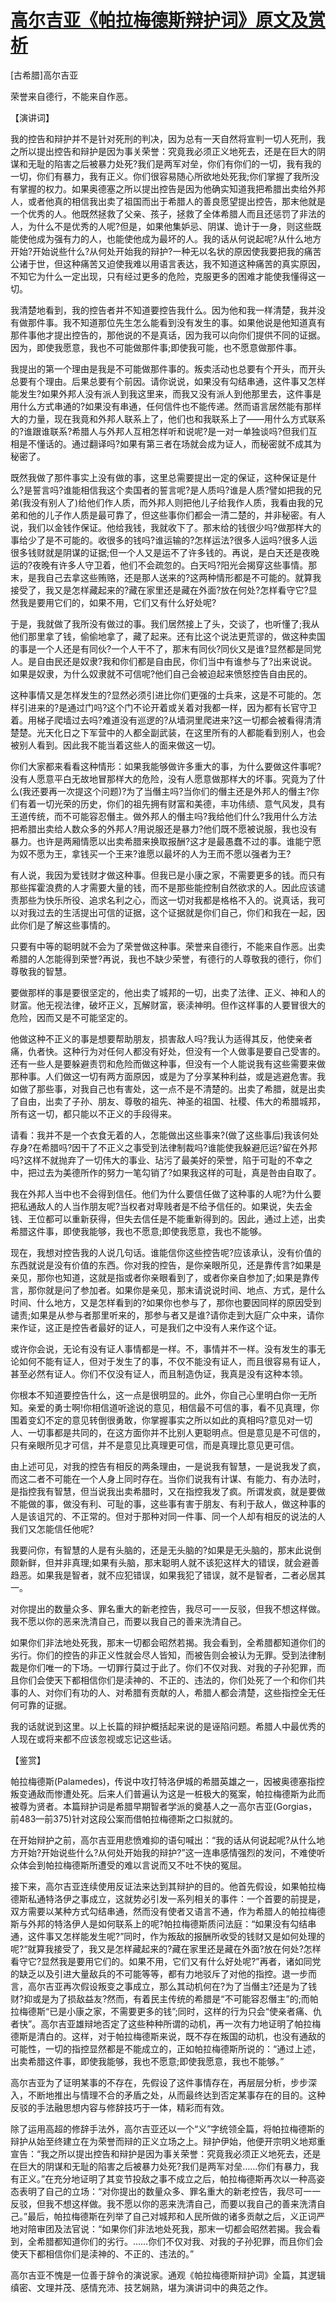 # [高尔吉亚《帕拉梅德斯辩护词》原文及赏析](https://www.vrrw.net/wx/14564.html)

[古希腊]高尔吉亚

荣誉来自德行，不能来自作恶。

【演讲词】

我的控告和辩护并不是针对死刑的判决，因为总有一天自然将宣判一切人死刑，我之所以提出控告和辩护是因为事关荣誉：究竟我必须正义地死去，还是在巨大的阴谋和无耻的陷害之后被暴力处死?我们是两军对垒，你们有你们的一切，我有我的一切，你们有暴力，我有正义。你们很容易随心所欲地处死我;你们掌握了我所没有掌握的权力。如果奥德塞之所以提出控告是因为他确实知道我把希腊出卖给外邦人，或者他真的相信我出卖了祖国而出于希腊人的善良愿望提出控告，那末他就是一个优秀的人。他既然拯救了父亲、孩子，拯救了全体希腊人而且还惩罚了非法的人，为什么不是优秀的人呢?但是，如果他集妒忌、阴谋、诡计于一身，则这些既能使他成为强有力的人，也能使他成为最坏的人。我的话从何说起呢?从什么地方开始?开始说些什么?从何处开始我的辩护?一种无以名状的原因使我要把我的痛苦公诸于世，但这种痛苦又迫使我难以用语言表达，我不知道这种痛苦的真实原因，不知它为什么一定出现，只有经过更多的危险，克服更多的困难才能使我懂得这一切。

我清楚地看到，我的控告者并不知道要控告我什么。因为他和我一样清楚，我并没有做那件事。我不知道那位先生怎么能看到没有发生的事。如果他说是他知道真有那件事他才提出控告的，那他说的不是真话，因为我可以向你们提供不同的证据。因为，即使我愿意，我也不可能做那件事;即使我可能，也不愿意做那件事。

我提出的第一个理由是我是不可能做那件事的。叛卖活动也总要有个开头，而开头总要有个理由。后果总要有个前因。请你说说，如果没有勾结串通，这件事又怎样能发生?如果外邦人没有派人到我这里来，而我又没有派人到他那里去，这件事是用什么方式串通的?如果没有串通，任何信件也不能传递。然而语言居然能有那样大的力量，现在我竟和外邦人联系上了，他们也和我联系上了——用什么方式联系的?谁跟谁联系?希腊人与外邦人互相怎样听和说呢?是一对一单独谈吗?但我们互相是不懂话的。通过翻译吗?如果有第三者在场就会成为证人，而秘密就不成其为秘密了。

既然我做了那件事实上没有做的事，这里总需要提出一定的保证，这种保证是什么?是誓言吗?谁能相信我这个卖国者的誓言呢?是人质吗?谁是人质?譬如把我的兄弟(我没有别人了)给他们作人质，而外邦人则把他儿子给我作人质，我看由我的兄弟和他的儿子作人质是最可靠了，但这些事你们都会一清二楚的，并非秘密。有人说，我们以金钱作保证。他给我钱，我就收下了。那末给的钱很少吗?做那样大的事给少了是不可能的。收很多的钱吗?谁运输的?怎样运法?很多人运吗?很多人运很多钱财就是阴谋的证据;但一个人又是运不了许多钱的。再说，是白天还是夜晚运的?夜晚有许多人守卫着，他们不会疏忽的。白天吗?阳光会揭穿这些事情。那末，是我自己去拿这些贿赂，还是那人送来的?这两种情形都是不可能的。就算我接受了，我又是怎样藏起来的?藏在家里还是藏在外面?放在何处?怎样看守它?显然我是要用它们的，如果不用，它们又有什么好处呢?



于是，我就做了我所没有做过的事。我们居然接上了头，交谈了，也听懂了;我从他们那里拿了钱，偷偷地拿了，藏了起来。还有比这个说法更荒谬的，做这种卖国的事是一个人还是有同伙?一个人干不了，那末有同伙?同伙又是谁?显然都是同党人。是自由民还是奴隶?我和你们都是自由民，你们当中有谁参与了?出来说说。如果是奴隶，为什么奴隶就不可信呢?他们自己会被迫起来愤怒控告自由民的。

这种事情又是怎样发生的?显然必须引进比你们更强的士兵来，这是不可能的。怎样引进来的?是通过门吗?这个门不论开着或关着对我都一样，因为都有长官守卫着。用梯子爬墙过去吗?难道没有巡逻的?从墙洞里爬进来?这一切都会被看得清清楚楚。光天化日之下军营中的人都全副武装，在这里所有的人都能看到别人，也会被别人看到。因此我不能当着这些人的面来做这一切。

你们大家都来看看这种情形：如果我能够做许多重大的事，为什么要做这件事呢?没有人愿意平白无故地冒那样大的危险，没有人愿意做那样大的坏事。究竟为了什么(我还要再一次提这个问题)?为了当僭主吗?当你们的僭主还是外邦人的僭主?你们有着一切光荣的历史，你们的祖先拥有财富和美德，丰功伟绩、意气风发，具有王道传统，而不可能容忍僭主。做外邦人的僭主吗?我给他们什么?我用什么方法把希腊出卖给人数众多的外邦人?用说服还是暴力?他们既不愿被说服，我也没有暴力。也许是两厢情愿以出卖希腊来换取报酬?这才是最愚蠢不过的事。谁能宁愿为奴不愿为王，拿钱买一个王来?谁愿以最坏的人为王而不愿以强者为王?

有人说，我因为爱钱财才做这种事。但我已是小康之家，不需要更多的钱。而只有那些挥霍浪费的人才需要大量的钱，而不是那些能控制自然欲求的人。因此应该谴责那些为快乐所役、追求名利之心，而这一切对我都是格格不入的。说真话，我可以对我过去的生活提出可信的证据，这个证据就是你们自己，你们和我在一起，因此你们是了解这些事情的。

只要有中等的聪明就不会为了荣誉做这种事。荣誉来自德行，不能来自作恶。出卖希腊的人怎能得到荣誉?再说，我也不缺少荣誉，有德行的人尊敬我的德行，你们尊敬我的智慧。

要做那样的事是要很坚定的，他出卖了城邦的一切，出卖了法律、正义、神和人的财富。他无视法律，破坏正义，瓦解财富，亵渎神明。但作这样事的人要冒很大的危险，因而又是不可能坚定的。

他做这种不正义的事是想要帮助朋友，损害敌人吗?我认为适得其反，他使亲者痛，仇者快。这种行为对任何人都没有好处，但没有一个人做事是要自己受害的。还有一些人是要躲避责罚和危险而做这种事，但没有一个人能说我有这些需要来做那种事。人们做这一切有两方面原因，或是为了分享某种利益，或是逃避危害。我如做了那些事，对我自己也有害处，这一点不是不清楚的。出卖了希腊，就是出卖了自由，出卖了子孙、朋友、尊敬的祖先、神圣的祖国、社稷、伟大的希腊城邦，所有这一切，都只能以不正义的手段得来。

请看：我并不是一个衣食无着的人，怎能做出这些事来?(做了这些事后)我该何处存身?在希腊吗?因干了不正义之事受到法律制裁吗?谁能使我躲避厄运?留在外邦吗?这样不就抛弃了一切伟大的事业、玷污了最美好的荣誉，陷于可耻的不幸之中，把过去为美德所作的努力一笔勾销了?如果我这样的可耻，真是咎由自取了。

我在外邦人当中也不会得到信任。他们为什么要信任做了这种事的人呢?为什么要把私通敌人的人当作朋友呢?当权者对卑贱者是不给予信任的。如果说，失去金钱、王位都可以重新获得，但失去信任是不能重新得到的。因此，通过上述，出卖希腊这件事，即使我能够，我也不愿意;即使我愿意，我也不能够。

现在，我想对控告我的人说几句话。谁能信你这些控告呢?应该承认，没有价值的东西就说是没有价值的东西。你对我的控告，是你亲眼所见，还是靠传言?如果是亲见，那你也知道，这就是指或者你亲眼看到了，或者你亲自参加了;如果是靠传言，那你就是问了参加者。如果你是亲见，那末请说说时间、地点、方式，是什么时间、什么地方，又是怎样看到的?如果你也参与了，那你也要因同样的原因受到谴责;如果是从参与者那里听来的，那参与者又是谁?请你走到大庭广众中来，请你来作证，这正是控告者最好的证人，可是我们之中没有人来作这个证。

或许你会说，无论有没有证人事情都是一样。不，事情并不一样。没有发生的事无论如何不能有证人，但对于发生了的事，不仅不能没有证人，而且很容易有证人，甚至必然有证人。你们不仅没有证人，而且制造伪证，我真是没有这种本领。

你根本不知道要控告什么，这一点是很明显的。此外，你自己心里明白你一无所知。亲爱的勇士啊!你相信道听途说的意见，相信最不可信的事，看不见真理，你围着变幻不定的意见转倒很勇敢，你掌握事实之所以如此的真相吗?意见对一切人、一切事都是共同的，在这方面你并不比别人更聪明点。但是意见是不可信的，只有亲眼所见才可信，并不是意见比真理更可信，而是真理比意见更可信。

由上述可见，对我的控告有相反的两条理由，一是说我有智慧，一是说我发了疯，而这二者不可能在一个人身上同时存在。当你们说我有计谋、有能力、有办法时，是指控我有智慧，但当说我出卖希腊时，又在指控我发了疯。所谓发疯，就是要做不能做的事，做没有利、可耻的事，这些事有害于朋友、有利于敌人，做这种事的人是该诅咒的、不正常的。但对于那种对同一件事、同一个人却有相反的说法的人我们又怎能信任他呢?

我要问你，有智慧的人是有头脑的，还是无头脑的?如果是无头脑的，那末此说倒颇新鲜，但并非真理;如果有头脑，那末聪明人就不该犯这样大的错误，就会避善趋恶。如果我是智者，就不应犯错误，如果我犯了错误，就不是智者，二者必居其一。

对你提出的数量众多、罪名重大的新老控告，我尽可一一反驳，但我不想这样做。我不愿以你的恶来洗清自己，而要以我自己的善来洗清自己。

如果你们非法地处死我，那末一切都会昭然若揭。我会看到，全希腊都知道你们的劣行。你们的控告的非正义性就会尽人皆知，而被告则会被认为无罪。受到法律制裁是你们唯一的下场。一切罪行莫过于此了。你们不仅对我、对我的子孙犯罪，而且你们会使天下都相信你们是渎神的、不正的、违法的，你们处死了一个和你们共事的人、对你们有功的人、对希腊有贡献的人，希腊人都会清楚，这些指控全无任何可靠的证据。

我的话就说到这里。以上长篇的辩护概括起来说的是诬陷问题。希腊人中最优秀的人现在或将来都不应该忽视或忘记这些话。

【鉴赏】

帕拉梅德斯(Palamedes)，传说中攻打特洛伊城的希腊英雄之一，因被奥德塞指控叛变通敌而惨遭处死。后来人们普遍认为这是一桩极大的冤案，帕拉梅德斯为此而被尊为贤者。本篇辩护词是希腊早期智者学派的奠基人之一高尔吉亚(Gorgias，前483—前375)针对这段公案而借帕拉梅德斯之口拟就的。

在开始辩护之前，高尔吉亚用悲愤难抑的语句喊出：“我的话从何说起呢?从什么地方开始?开始说些什么?从何处开始我的辩护?”这一连串感情强烈的发问，不难使听众体会到帕拉梅德斯所遭受的难以言说而又不吐不快的冤屈。

接下来，高尔吉亚连续使用反证法来达到其辩护的目的。他首先假设，如果帕拉梅德斯私通特洛伊之事成立，这就势必引发一系列相关的事件：一个首要的前提是，双方需要以某种方式勾结串通，然而没有使者又语言不通，作为希腊人的帕拉梅德斯与外邦的特洛伊人是如何联系上的呢?帕拉梅德斯质问法庭：“如果没有勾结串通，这件事又怎样能发生呢?”同时，作为叛敌的报酬所收受的钱财又是如何处理的呢?“就算我接受了，我又是怎样藏起来的?藏在家里还是藏在外面?放在何处?怎样看守它?显然我是要用它们的。如果不用，它们又有什么好处呢?”再者，诸如同党的缺乏以及引进大量敌兵的不可能等等，都有力地驳斥了对他的指控。退一步而言，高尔吉亚再次假设叛变之事成立，那么其动机何在?为了当僭主?还是为了钱财?抑或是为了损敌益友?然而，有着民主传统的希腊是“不可能容忍僭主”的;而帕拉梅德斯“已是小康之家，不需要更多的钱”;同时，这样的行为只会“使亲者痛、仇者快”。高尔吉亚雄辩地否定了这些种种所谓的动机，再一次有力地证明了帕拉梅德斯是清白的。这样，对于帕拉梅德斯来说，既不存在叛国的动机，也没有通敌的可能性，一切的指控显然都是不能成立的，正如帕拉梅德斯所说的：“通过上述，出卖希腊这件事，即使我能够，我也不愿意;即使我愿意，我也不能够。”

高尔吉亚为了证明某事的不存在，先假设了这件事情存在，再层层分析，步步深入，不断地推出与情理不合的矛盾之处，从而最终达到否定某事存在的目的。这种反驳的手法融思想内容与修辞技巧于一体，精彩而有效。

除了运用高超的修辞手法外，高尔吉亚还以一个“义”字统领全篇，将帕拉梅德斯的辩护从始至终建立在为荣誉而辩的正义立场之上。辩护伊始，他便开宗明义地郑重宣告：“我之所以提出控告和辩护是因为事关荣誉：究竟我必须正义地死去，还是在巨大的阴谋和无耻的陷害之后被暴力处死?我们是两军对垒……你们有暴力，我有正义。”在充分地证明了其变节投敌之事不成立之后，帕拉梅德斯再次以一种高姿态表明了自己的立场：“对你提出的数量众多、罪名重大的新老控告，我尽可一一反驳，但我不想这样做。我不愿以你的恶来洗清自己，而要以我自己的善来洗清自己。”最后，帕拉梅德斯在列举了自己对城邦和人民所做的诸多贡献之后，义正词严地对陪审团及法官说：“如果你们非法地处死我，那末一切都会昭然若揭。我会看到，全希腊都知道你们的劣行。……你们不仅对我、对我的子孙犯罪，而且你们会使天下都相信你们是渎神的、不正的、违法的。”

高尔吉亚不愧是一位善于辞令的演说家。通观《帕拉梅德斯辩护词》全篇，其逻辑缜密、文理并茂、感情充沛、技艺娴熟，堪为演讲词中的典范之作。

